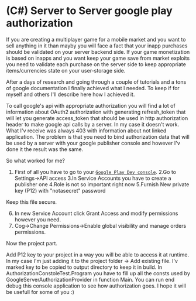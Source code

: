 # (C#) Server to Server google play authorization

If you are creating a multiplayer game for a mobile market and you want to sell anything in it than mayby you will face a fact that your inapp purchases should be validated on your server backend side.
If your game monetization is based on inapps and you want keep your game save from market exploits you need to validate each purchase on the server side to keep appropriate items/currencies state on your user-storage side.

After a days of research and going through a couple of tutorials and a tons of google documentation I finally achieved what I needed.
To keep if for myself and others I'll describe here how I achieved it.

To call google's api with appropriate authorization you will find a lot of information about OAuth2 authorization with generating refresh_token that will let you generate access_token that should be used in 
http authorization header to make google api calls by a server. In my case it doesn't work. What I'v receive was always 403 with information about not linked application. The problem is that you need to bind authorization data 
that will be used by a server with your google publisher console and however I'v done it the result was the same.

So what worked for me?
1. First of all you have to go to your <a href="https://play.google.com/apps/publish/" target="_blank">`Google Play Dev console`</a>.
2.Go to Settings->API access
3.In Service Accounts you have to create a publisher one
4.Role is not so important right now
5.Furnish New private key (P12) with "notasecret" password

Keep this file secure.

6. In new Service Account click Grant Access and modify permissions however you need.
7. Cog->Change Permissions->Enable global visibility and manage orders permissions.


Now the project part.

Add P12 key to your project in a way you will be able to access it at runtime.
In my case I'm just adding it to the project folder -> Add existing file.
I'v marked key to be copied to output directory to keep it in build.
In AuthorizationConstoleTest.Program you have to fill up all the consts used by GoogleServerAuthorizationProvider in function Main.
You can run end debug this console application to see how authorization goes.
I hope it will be usefull for some of you :)
